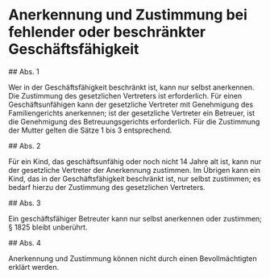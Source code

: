 # Anerkennung und Zustimmung bei fehlender oder beschränkter Geschäftsfähigkeit



\#\# Abs. 1

 Wer in der Geschäftsfähigkeit beschränkt ist, kann nur selbst anerkennen. Die Zustimmung des gesetzlichen Vertreters ist erforderlich. Für einen Geschäftsunfähigen kann der gesetzliche Vertreter mit Genehmigung des Familiengerichts anerkennen; ist der gesetzliche Vertreter ein Betreuer, ist die Genehmigung des Betreuungsgerichts erforderlich. Für die Zustimmung der Mutter gelten die Sätze 1 bis 3 entsprechend.

\#\# Abs. 2

 Für ein Kind, das geschäftsunfähig oder noch nicht 14 Jahre alt ist, kann nur der gesetzliche Vertreter der Anerkennung zustimmen. Im Übrigen kann ein Kind, das in der Geschäftsfähigkeit beschränkt ist, nur selbst zustimmen; es bedarf hierzu der Zustimmung des gesetzlichen Vertreters.

\#\# Abs. 3

 Ein geschäftsfähiger Betreuter kann nur selbst anerkennen oder zustimmen; § 1825 bleibt unberührt.

\#\# Abs. 4

 Anerkennung und Zustimmung können nicht durch einen Bevollmächtigten erklärt werden. 


